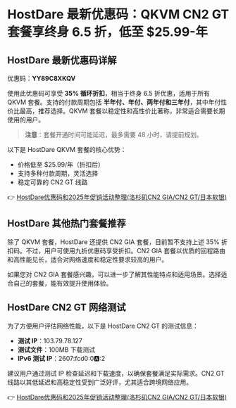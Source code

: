 # HostDare 最新优惠码：QKVM CN2 GT 套餐享终身 6.5 折，低至 $25.99-年

## HostDare 最新优惠码详解

优惠码：**YY89C8XKQV**

使用此优惠码可享受 **35% 循环折扣**，相当于终身 6.5 折优惠，适用于所有 QKVM 套餐。支持的付款周期包括 **半年付、年付、两年付和三年付**，其中年付性价比最高，推荐选择。QKVM 套餐以稳定性和高性价比著称，非常适合需要长期使用的用户。

> **注意**：套餐开通时间可能延迟，最多需要 48 小时，请提前规划。

以下是 HostDare QKVM 套餐的核心优势：
- 价格低至 $25.99/年（折扣后）
- 支持多种付款周期，灵活选择
- 稳定可靠的 CN2 GT 线路

👉 [HostDare优惠码和2025年促销活动整理(洛杉矶CN2 GIA/CN2 GT/日本软银)](https://bit.ly/hostdare)

## HostDare 其他热门套餐推荐

除了 QKVM 套餐，HostDare 还提供 CN2 GIA 套餐，目前暂不支持上述 35% 折扣码。不过，用户可使用九折优惠码享受折扣。CN2 GIA 套餐以优质的回程路由和高性能见长，适合对网络速度和稳定性要求较高的用户。

如果您对 CN2 GIA 套餐感兴趣，可以进一步了解其性能特点和适用场景。选择适合自己的套餐，能有效提升使用体验。

## HostDare CN2 GT 网络测试

为了方便用户评估网络性能，以下是 HostDare CN2 GT 的测试信息：

- **测试 IP**：103.79.78.127  
- **测试文件**：100MB 下载测试  
- **IPv6 测试 IP**：2607:fcd0:0:a::2  

建议用户通过测试 IP 检查延迟和下载速度，以确保套餐满足实际需求。CN2 GT 线路以其低延迟和高稳定性受到广泛好评，尤其适合跨境网络应用。

👉 [HostDare优惠码和2025年促销活动整理(洛杉矶CN2 GIA/CN2 GT/日本软银)](https://bit.ly/hostdare)